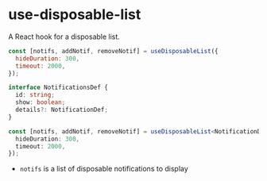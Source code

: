 # use-disposable-list

A React hook for a disposable list.

```js
const [notifs, addNotif, removeNotif] = useDisposableList({
  hideDuration: 300,
  timeout: 2000,
});
```

```ts
interface NotificationsDef {
  id: string;
  show: boolean;
  details?: NotificationDef;
}

const [notifs, addNotif, removeNotif] = useDisposableList<NotificationDef>({
  hideDuration: 300,
  timeout: 2000,
});
```

- `notifs` is a list of disposable notifications to display
